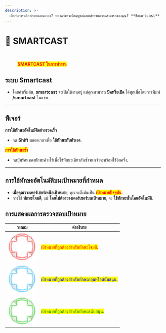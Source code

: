 ```yaml
---
description: >-
  เบื่อกับการคลิกทักษะตลอดเวลา? พลาดจังหวะที่สมบูรณ์แบบสำหรับความสามารถของคุณ? **Smartcast** มาช่วยแก้ปัญหานั้นแล้ว!
---
```


# 🧠 SMARTCAST

<figure><img src="../.gitbook/assets/9999 (1).gif" alt=""><figcaption><p><mark style="color:red;"><strong>SMARTCAST ในการทำงาน</strong></mark></p></figcaption></figure>

## **ระบบ Smartcast**

* โดยค่าเริ่มต้น, **smartcast** จะเปิดใช้งานอยู่ แต่คุณสามารถ **ปิดหรือเปิด** ได้ทุกเมื่อโดยการพิมพ์ **/smartcast** ในแชท.

***

## **ฟีเจอร์**

**การใช้ทักษะอัตโนมัติอย่างรวดเร็ว**

* กด **Shift** ตลอดเวลาเพื่อ **ใช้ทักษะกับตัวเอง**.

<mark style="color:red;">**การใช้ทักษะซ้ำ**</mark>

* กดปุ่มร้อนของทักษะค้างไว้เพื่อใช้ทักษะเดียวกันซ้ำจนกว่าจะพร้อมใช้อีกครั้ง.

***

## **การใช้ทักษะอัตโนมัติบนเป้าหมายที่กำหนด**

* **เมื่อคุณวางเคอร์เซอร์เหนือเป้าหมาย**, คุณจะตั้งมันเป็น <mark style="color:red;">**เป้าหมายปัจจุบัน**</mark>.
* การใช้ **ทักษะโจมตี**, แม้ **โดยไม่ต้องวางเคอร์เซอร์บนเป้าหมาย**, จะ **ใช้ทักษะนั้นโดยอัตโนมัติ**.

## **การแสดงผลการตรวจสอบเป้าหมาย**

<table><thead><tr><th width="95">วงกลม</th><th>คำอธิบาย</th></tr></thead><tbody><tr><td><img src="../.gitbook/assets/108px-Red_Circle_Smartcast.png" alt=""></td><td><mark style="color:red;">เป้าหมายที่ถูกต้องสำหรับทักษะโจมตี.</mark></td></tr><tr><td><img src="../.gitbook/assets/108px-Blue_Smartcast.png" alt=""></td><td><mark style="color:blue;">เป้าหมายที่ถูกต้องสำหรับทักษะกลุ่มหรือสนับสนุน.</mark></td></tr><tr><td><img src="../.gitbook/assets/108px-Green_Smartcast.png" alt=""></td><td><mark style="color:green;">เป้าหมายที่ถูกต้องสำหรับทักษะสนับสนุน.</mark></td></tr></tbody></table>